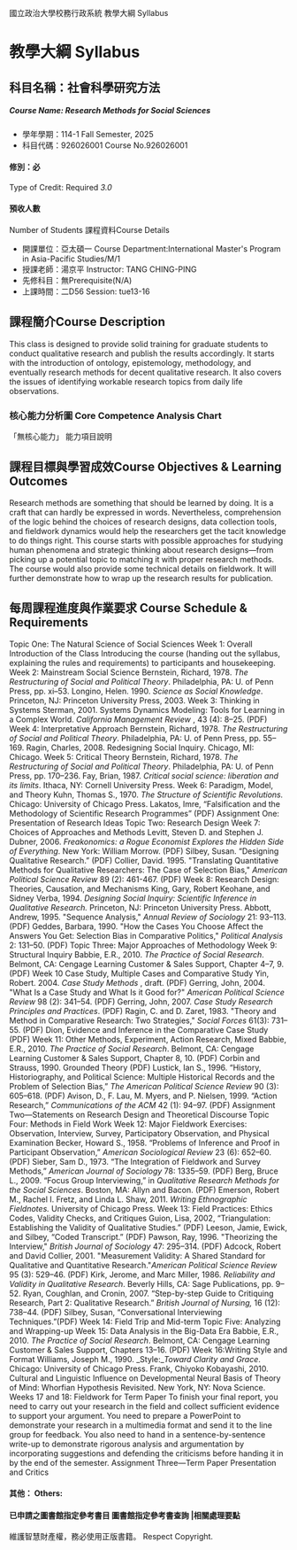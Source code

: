 國立政治大學校務行政系統 教學大綱 Syllabus
# 教學大綱 Syllabus
##  科目名稱：社會科學研究方法
#####  Course Name: Research Methods for Social Sciences
  * 學年學期：114-1 Fall Semester, 2025 
  * 科目代碼：926026001 Course No.926026001
#### 修別：必
Type of Credit: Required 
_3.0_
#### 預收人數
Number of Students
課程資料Course Details
  * 開課單位：亞太碩一 Course Department:International Master's Program in Asia-Pacific Studies/M/1 
  * 授課老師：湯京平 Instructor: TANG CHING-PING 
  * 先修科目：無Prerequisite(N/A)
  * 上課時間：二D56 Session: tue13-16
##  課程簡介Course Description
This class is designed to provide solid training for graduate students to conduct qualitative research and publish the results accordingly. It starts with the introduction of ontology, epistemology, methodology, and eventually research methods for decent qualitative research. It also covers the issues of identifying workable research topics from daily life observations.
###  核心能力分析圖 Core Competence Analysis Chart
「無核心能力」 
能力項目說明
##  課程目標與學習成效Course Objectives & Learning Outcomes 
Research methods are something that should be learned by doing. It is a craft that can hardly be expressed in words. Nevertheless, comprehension of the logic behind the choices of research designs, data collection tools, and fieldwork dynamics would help the researchers get the tacit knowledge to do things right. This course starts with possible approaches for studying human phenomena and strategic thinking about research designs—from picking up a potential topic to matching it with proper research methods. The course would also provide some technical details on fieldwork. It will further demonstrate how to wrap up the research results for publication. 
##  每周課程進度與作業要求 Course Schedule & Requirements
Topic One: The Natural Science of Social Sciences
Week 1: Overall Introduction of the Class
Introducing the course (handing out the syllabus, explaining the rules and requirements) to participants and housekeeping.
Week 2: Mainstream Social Science
Bernstein, Richard, 1978. _The Restructuring of Social and Political Theory_. Philadelphia, PA: U. of Penn Press, pp. xi–53.
Longino, Helen. 1990. _Science as Social Knowledge_. Princeton, NJ: Princeton University Press, 2003.
Week 3: Thinking in Systems
Sterman, 2001. Systems Dynamics Modeling: Tools for Learning in a Complex World. _California Management Review_ , 43 (4): 8–25. (PDF)
Week 4: Interpretative Approach
Bernstein, Richard, 1978. _The Restructuring of Social and Political Theory_. Philadelphia, PA: U. of Penn Press, pp. 55–169. 
Ragin, Charles, 2008. Redesigning Social Inquiry. Chicago, MI: Chicago.
Week 5: Critical Theory
Bernstein, Richard, 1978. _The Restructuring of Social and Political Theory_. Philadelphia, PA: U. of Penn Press, pp. 170–236.
Fay, Brian, 1987. _Critical social science: liberation and its limits_. Ithaca, NY: Cornell University Press.
Week 6: Paradigm, Model, and Theory
Kuhn, Thomas S., 1970. _The Structure of Scientific Revolutions._ Chicago: University of Chicago Press.
Lakatos, Imre, “Falsification and the Methodology of Scientific Research Programmes” (PDF) 
Assignment One: Presentation of Research Ideas
Topic Two: Research Design
Week 7: Choices of Approaches and Methods
Levitt, Steven D. and Stephen J. Dubner, 2006. _Freakonomics: a Rogue Economist Explores the Hidden Side of Everything_. New York: William Morrow. (PDF)
Silbey, Susan. “Designing Qualitative Research.” (PDF)
Collier, David. 1995. "Translating Quantitative Methods for Qualitative Researchers: The Case of Selection Bias," _American Political Science Review_ 89 (2): 461-467. (PDF)
Week 8: Research Design: Theories, Causation, and Mechanisms
King, Gary, Robert Keohane, and Sidney Verba, 1994. _Designing Social Inquiry: Scientific Inference in Qualitative Research._ Princeton, NJ: Princeton University Press.
Abbott, Andrew, 1995. "Sequence Analysis," _Annual Review of Sociology_ 21: 93–113. (PDF)
Geddes, Barbara, 1990. "How the Cases You Choose Affect the Answers You Get: Selection Bias in Comparative Politics," _Political Analysis_ 2: 131–50. (PDF)
Topic Three: Major Approaches of Methodology
Week 9: Structural Inquiry
Babbie, E.R., 2010. _The Practice of Social Research_. Belmont, CA: Cengage Learning Customer & Sales Support, Chapter 4–7, 9. (PDF)
Week 10 Case Study, Multiple Cases and Comparative Study
Yin, Robert. 2004. _Case Study Methods_ , draft. (PDF) 
Gerring, John, 2004. "What Is a Case Study and What Is it Good for?" _American Political Science Review_ 98 (2): 341–54. (PDF)
Gerring, John, 2007. _Case Study Research Principles and Practices_. (PDF)
Ragin, C. and D. Zaret, 1983. "Theory and Method in Comparative Research: Two Strategies," _Social Forces_ 61(3): 731–55. (PDF)
Dion, Evidence and Inference in the Comparative Case Study (PDF)
Week 11: Other Methods, Experiment, Action Research, Mixed
Babbie, E.R., 2010. _The Practice of Social Research_. Belmont, CA: Cengage Learning Customer & Sales Support, Chapter 8, 10. (PDF)
Corbin and Strauss, 1990. Grounded Theory (PDF)
Lustick, Ian S., 1996. “History, Historiography, and Political Science: Multiple Historical Records and the Problem of Selection Bias,” _The American Political Science Review_ 90 (3): 605–618. (PDF) 
Avison, D., F. Lau, M. Myers, and P. Nielsen, 1999. “Action Research,” _Communications of the ACM_ 42 (1): 94–97. (PDF)
Assignment Two—Statements on Research Design and Theoretical Discourse
Topic Four: Methods in Field Work
Week 12: Major Fieldwork Exercises: Observation, Interview, Survey, Participatory Observation, and Physical Examination
Becker, Howard S., 1958. “Problems of Inference and Proof in Participant Observation,” _American Sociological Review_ 23 (6): 652–60. (PDF)
Sieber, Sam D., 1973. “The Integration of Fieldwork and Survey Methods,” _American Journal of Sociology_ 78: 1335–59. (PDF)
Berg, Bruce L., 2009. “Focus Group Interviewing,” in _Qualitative Research Methods for the Social Sciences_. Boston, MA: Allyn and Bacon. (PDF)
Emerson, Robert M., Rachel I. Fretz, and Linda L. Shaw, 2011. _Writing Ethnographic Fieldnotes._ University of Chicago Press.
Week 13: Field Practices: Ethics Codes, Validity Checks, and Critiques
Guion, Lisa, 2002, “Triangulation: Establishing the Validity of Qualitative Studies.” (PDF)
Leeson, Jamie, Ewick, and Silbey, “Coded Transcript.” (PDF)
Pawson, Ray, 1996. "Theorizing the Interview," _British Journal of Sociology_ 47: 295–314. (PDF)
Adcock, Robert and David Collier, 2001. "Measurement Validity: A Shared Standard for Qualitative and Quantitative Research."_American Political Science Review_ 95 (3): 529–46. (PDF)
Kirk, Jerome, and Marc Miller, 1986. _Reliability and Validity in Qualitative Research_. Beverly Hills, CA: Sage Publications, pp. 9–52. 
Ryan, Coughlan, and Cronin, 2007. “Step-by-step Guide to Critiquing Research, Part 2: Qualitative Research.” _British Journal of Nursing,_ 16 (12): 738–44. (PDF)
Silbey, Susan, “Conversational Interviewing Techniques.”(PDF)
Week 14: Field Trip and Mid-term
Topic Five: Analyzing and Wrapping-up
Week 15: Data Analysis in the Big-Data Era
Babbie, E.R., 2010. _The Practice of Social Research_. Belmont, CA: Cengage Learning Customer & Sales Support, Chapters 13–16. (PDF)
Week 16:Writing Style and Format
Williams, Joseph M., 1990. _Style:__Toward Clarity and Grace_. Chicago: University of Chicago Press.
Frank, Chiyoko Kobayashi, 2010. Cultural and Linguistic Influence on Developmental Neural Basis of Theory of Mind: Whorfian Hypothesis Revisited. New York, NY: Nova Science.
Weeks 17 and 18: Fieldwork for Term Paper
To finish your final report, you need to carry out your research in the field and collect sufficient evidence to support your argument. You need to prepare a PowerPoint to demonstrate your research in a multimedia format and send it to the line group for feedback. You also need to hand in a sentence-by-sentence write-up to demonstrate rigorous analysis and argumentation by incorporating suggestions and defending the criticisms before handing it in by the end of the semester.
Assignment Three—Term Paper Presentation and Critics
####  其他： Others:
####  已申請之圖書館指定參考書目  圖書館指定參考書查詢 |相關處理要點
維護智慧財產權，務必使用正版書籍。 Respect Copyright.